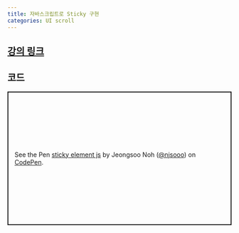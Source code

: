 ```yaml
---
title: 자바스크립트로 Sticky 구현
categories: UI scroll
---
```


## [강의 링크](https://wtss.tistory.com/158)

## 코드
<p class="codepen" data-height="300" data-default-tab="html,result" data-slug-hash="NWOKMJE" data-user="njsooo" style="height: 300px; box-sizing: border-box; display: flex; align-items: center; justify-content: center; border: 2px solid; margin: 1em 0; padding: 1em;">
  <span>See the Pen <a href="https://codepen.io/njsooo/pen/NWOKMJE">
  sticky element js</a> by Jeongsoo Noh (<a href="https://codepen.io/njsooo">@njsooo</a>)
  on <a href="https://codepen.io">CodePen</a>.</span>
</p>
<script async src="https://cpwebassets.codepen.io/assets/embed/ei.js"></script>